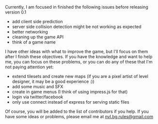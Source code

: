 Currently, I am focused in finished the following issues before releasing version 0.1

- add client side prediction
- server side collision detection might be not working as expected
- better networking
- cleaning up the game API
- think of a game name

I have other ideas with what to improve the game, but I'll focus on them after I finish these objectives. If you have the knowledge and want to help me, you can focus on these problems, or you can do any of these that I'm not paying attention yet:

- extend tilesets and create new maps (if you are a pixel artist of level designer, it may be a good experience :))
- add some music and SFX
- create in game menus (I think of using impress.js for that)
- login via twitter/facebook
- only use connect instead of express for serving static files

Of course, you will be added to the list of contributors if you help. If you have some ideas or problems, please email me at nvl.bg.rules@gmail.com